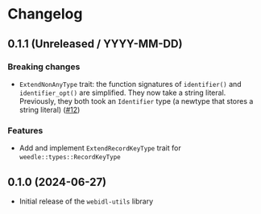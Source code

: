 # Changelog

## 0.1.1 (Unreleased / YYYY-MM-DD)

### Breaking changes
- `ExtendNonAnyType` trait: the function signatures of `identifier()` and `identifier_opt()` are simplified. They now take a string literal. Previously, they both took an `Identifier` type (a newtype that stores a string literal) ([#12](https://github.com/neoncitylights/webidl-utils/pull/12))

### Features
- Add and implement `ExtendRecordKeyType` trait for `weedle::types::RecordKeyType`

## 0.1.0 (2024-06-27)

- Initial release of the `webidl-utils` library
